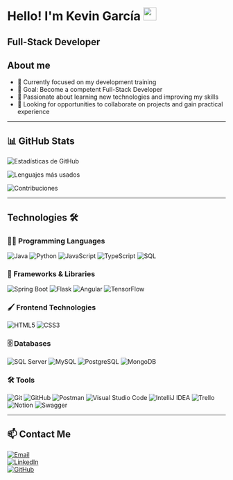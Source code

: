 <h1>Hello! I'm Kevin García <img src="https://raw.githubusercontent.com/iampavangandhi/iampavangandhi/master/gifs/Hi.gif" width="30px"></h1>

<h2>Full-Stack Developer</h2>

## About me
- 🌱 Currently focused on my development training
- 🎯 Goal: Become a competent Full-Stack Developer
- 🌟 Passionate about learning new technologies and improving my skills
- 🤝 Looking for opportunities to collaborate on projects and gain practical experience

---

## 📊 GitHub Stats
![Estadísticas de GitHub](https://github-readme-stats.vercel.app/api?username=Khawk2&show_icons=true&theme=radical)
<br/>

![Lenguajes más usados](https://github-readme-stats.vercel.app/api/top-langs/?username=Khawk2&layout=compact&theme=radical)
<br/>

![Contribuciones](https://github-readme-streak-stats.herokuapp.com/?user=Khawk2&theme=radical)

---

## Technologies 🛠️

### 🧑‍💻 Programming Languages
![Java](https://img.shields.io/badge/-Java-333333?style=flat&logo=openjdk)
![Python](https://img.shields.io/badge/-Python-333333?style=flat&logo=python)
![JavaScript](https://img.shields.io/badge/-JavaScript-333333?style=flat&logo=javascript)
![TypeScript](https://img.shields.io/badge/-TypeScript-333333?style=flat&logo=typescript)
![SQL](https://img.shields.io/badge/-SQL-333333?style=flat&logo=postgresql)

### 🧩 Frameworks & Libraries
![Spring Boot](https://img.shields.io/badge/-Spring%20Boot-333333?style=flat&logo=springboot)
![Flask](https://img.shields.io/badge/-Flask-333333?style=flat&logo=flask)
![Angular](https://img.shields.io/badge/-Angular-333333?style=flat&logo=angular)
![TensorFlow](https://img.shields.io/badge/-TensorFlow-333333?style=flat&logo=tensorflow)

### 🖌️ Frontend Technologies
![HTML5](https://img.shields.io/badge/-HTML5-333333?style=flat&logo=html5)
![CSS3](https://img.shields.io/badge/-CSS3-333333?style=flat&logo=css3)

### 🗄️ Databases
![SQL Server](https://img.shields.io/badge/-SQL%20Server-333333?style=flat&logo=microsoftsqlserver)
![MySQL](https://img.shields.io/badge/-MySQL-333333?style=flat&logo=mysql)
![PostgreSQL](https://img.shields.io/badge/-PostgreSQL-333333?style=flat&logo=postgresql)
![MongoDB](https://img.shields.io/badge/-MongoDB-333333?style=flat&logo=mongodb)

### 🛠️ Tools
![Git](https://img.shields.io/badge/-Git-333333?style=flat&logo=git)
![GitHub](https://img.shields.io/badge/-GitHub-333333?style=flat&logo=github)
![Postman](https://img.shields.io/badge/-Postman-333333?style=flat&logo=postman)
![Visual Studio Code](https://img.shields.io/badge/-Visual%20Studio%20Code-333333?style=flat&logo=visualstudiocode)
![IntelliJ IDEA](https://img.shields.io/badge/-IntelliJ%20IDEA-333333?style=flat&logo=intellijidea)
![Trello](https://img.shields.io/badge/-Trello-333333?style=flat&logo=trello)
![Notion](https://img.shields.io/badge/-Notion-333333?style=flat&logo=notion)
![Swagger](https://img.shields.io/badge/-Swagger-333333?style=flat&logo=swagger)

---

## 📫 Contact Me
<a href="mailto:ksalapeg.270700@gmail.com"><img alt="Email" src="https://img.shields.io/badge/Email-D14836?style=flat-square&logo=gmail&logoColor=white"></a>  
<a href="https://www.linkedin.com/in/kevin-alape/"><img alt="LinkedIn" src="https://img.shields.io/badge/LinkedIn-0A66C2?style=flat-square&logo=linkedin&logoColor=white"></a>  
<a href="https://github.com/Khawk2"><img alt="GitHub" src="https://img.shields.io/badge/GitHub-333333?style=flat-square&logo=github&logoColor=white"></a>  